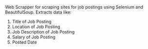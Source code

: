 Web Scrapper for scraping sites for job postings using Selenium and BeautifulSoup.
Extracts data like:
  1. Title of Job Posting
  2. Location of Job Posting
  3. Job Description of Job Posting
  4. Salary of Job Posting
  5. Posted Date
